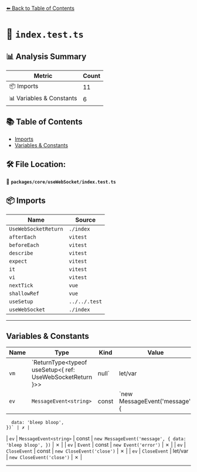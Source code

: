 [⬅️ Back to Table of Contents](../../../index.md)

# 📄 `index.test.ts`

## 📊 Analysis Summary

| Metric | Count |
|--------|-------|
| 📦 Imports | 11 |
| 📊 Variables & Constants | 6 |

## 📚 Table of Contents

- [Imports](#imports)
- [Variables & Constants](#variables-constants)

## 🛠️ File Location:
📂 **`packages/core/useWebSocket/index.test.ts`**

## 📦 Imports

| Name | Source |
|------|--------|
| `UseWebSocketReturn` | `./index` |
| `afterEach` | `vitest` |
| `beforeEach` | `vitest` |
| `describe` | `vitest` |
| `expect` | `vitest` |
| `it` | `vitest` |
| `vi` | `vitest` |
| `nextTick` | `vue` |
| `shallowRef` | `vue` |
| `useSetup` | `../../.test` |
| `useWebSocket` | `./index` |


---

## Variables & Constants

| Name | Type | Kind | Value | Exported |
|------|------|------|-------|----------|
| `vm` | `ReturnType<typeof useSetup<{ ref: UseWebSocketReturn<any> }>> | null` | let/var | `null` | ✗ |
| `ev` | `MessageEvent<string>` | const | `new MessageEvent('message', {
      data: 'bleep bloop',
    })` | ✗ |
| `ev` | `MessageEvent<string>` | const | `new MessageEvent('message', {
      data: 'bleep bloop',
    })` | ✗ |
| `ev` | `Event` | const | `new Event('error')` | ✗ |
| `ev` | `CloseEvent` | const | `new CloseEvent('close')` | ✗ |
| `ev` | `CloseEvent` | let/var | `new CloseEvent('close')` | ✗ |


---